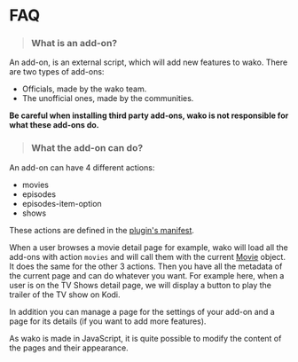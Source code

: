 # FAQ


> ### What is an add-on?

An add-on, is an external script, which will add new features to wako.
There are two types of add-ons:

- Officials, made by the wako team.
- The unofficial ones, made by the communities.

**Be careful when installing third party add-ons, wako is not responsible for what these add-ons do.**

> ### What the add-on can do?

An add-on can have 4 different actions:

- movies
- episodes
- episodes-item-option
- shows

These actions are defined in the [plugin's manifest](https://github.com/wako-app/addon-starter-kit/blob/master/projects/plugin/src/manifest.json#L8).

When a user browses a movie detail page for example, wako will load all the add-ons with action `movies` and
will call them with the current [Movie](https://github.com/wako-app/mobile-sdk/blob/master/src/entities/movie.ts) object.
It does the same for the other 3 actions. Then you have all the metadata of the current page and can do whatever you want.
For example here, when a user is on the TV Shows detail page, we will display a button to play the trailer of the TV show on Kodi.
  
In addition you can manage a page for the settings of your add-on and a page for its details (if you want to add more features).

As wako is made in JavaScript, it is quite possible to modify the content of the pages and their appearance.
